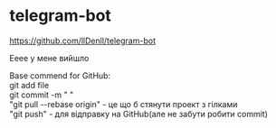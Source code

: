 # telegram-bot
https://github.com/llDenll/telegram-bot

Eeee у мене вийшло

Base commend for GitHub:     
git add file   
git commit -m " "    
"git pull --rebase origin" - це що б стянути проект з гілками    
"git push" - для відправку на GitHub(але не забути робити commit)
